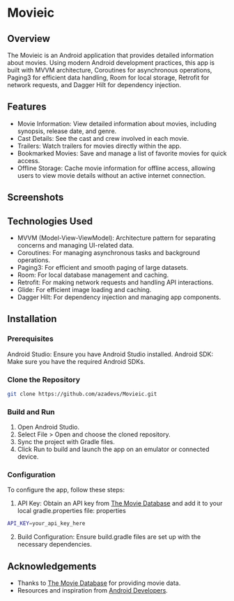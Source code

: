 # Movieic

## Overview

The Movieic is an Android application that provides detailed information about movies. Using modern Android development practices, this app is built with MVVM architecture, Coroutines for asynchronous operations, Paging3 for efficient data handling, Room for local storage, Retrofit for network requests, and Dagger Hilt for dependency injection.

## Features

- Movie Information: View detailed information about movies, including synopsis, release date, and genre.
- Cast Details: See the cast and crew involved in each movie.
- Trailers: Watch trailers for movies directly within the app.
- Bookmarked Movies: Save and manage a list of favorite movies for quick access.
- Offline Storage: Cache movie information for offline access, allowing users to view movie details without an active internet connection.

## Screenshots

## Technologies Used

- MVVM (Model-View-ViewModel): Architecture pattern for separating concerns and managing UI-related data.
- Coroutines: For managing asynchronous tasks and background operations.
- Paging3: For efficient and smooth paging of large datasets.
- Room: For local database management and caching.
- Retrofit: For making network requests and handling API interactions.
- Glide: For efficient image loading and caching.
- Dagger Hilt: For dependency injection and managing app components.

## Installation

### Prerequisites
Android Studio: Ensure you have Android Studio installed.
Android SDK: Make sure you have the required Android SDKs.

### Clone the Repository
```bash
git clone https://github.com/azadevs/Movieic.git
```

### Build and Run
1. Open Android Studio.
2. Select File > Open and choose the cloned repository.
3. Sync the project with Gradle files.
4. Click Run to build and launch the app on an emulator or connected device.

### Configuration
To configure the app, follow these steps:

1. API Key: Obtain an API key from [The Movie Database](https://www.themoviedb.org) and add it to your local gradle.properties file:
properties
```bash
API_KEY=your_api_key_here
```
2. Build Configuration: Ensure build.gradle files are set up with the necessary dependencies.

## Acknowledgements
- Thanks to [The Movie Database](https://www.themoviedb.org) for providing movie data.
- Resources and inspiration from [Android Developers](https://developer.android.com).




